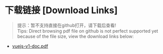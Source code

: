 # 下载链接 [Download Links]

> 提示：暂不支持直接在github打开，请下载后查看!<br>
> Tips: Direct browsing pdf file on github is not perfect supported yet because of the file size, view the download links below:
- [vuejs-v1-doc.pdf](https://raw.githubusercontent.com/johnnynode/ebooks-vue/master/vuejs-v1-doc.pdf)
